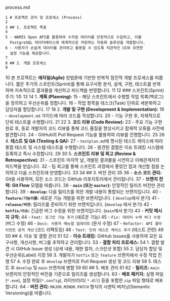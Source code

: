  process.md


    1 # 프로젝트 관리 및 프로세스 (Process)
    2
    3 ## 1. 프로젝트 목표
    4
    5 - WAMIS Open API를 활용하여 수자원 데이터를 안정적으로 수집하고, 이를
      PostgreSQL 데이터베이스에 체계적으로 저장하는 자동화 솔루션을 개발합니다.
    6 - 사용자가 손쉽게 데이터를 관리하고 활용할 수 있도록 직관적인 UI와 유연한
      설정 기능을 제공합니다.
    7
    8 ## 2. 개발 프로세스
    9
   10 본 프로젝트는 **애자일(Agile)** 방법론에 기반한 반복적 점진적 개발
      프로세스를 따릅니다. 짧은 주기의 스프린트(Sprint)를 통해 요구사항 분석,
      설계, 구현, 테스트를 반복하며 지속적으로 결과물을 개선하고 피드백을
      반영합니다.
   11
   12 ### 스프린트(Sprint) 주기: 1주
   13
   14 1.  **계획 (Planning):**
   15     - 해당 스프린트에서 수행할 작업 목록(백로그)을 정의하고 우선순위를
      정합니다.
   16     - 작업 항목을 태스크(Task) 단위로 세분화하고 담당자를 할당합니다.
   17
   18 2.  **개발 및 구현 (Development & Implementation):**
   19     - `development.md` 가이드에 따라 코드를 작성합니다.
   20     - 기능 구현 후, 자체적으로 단위 테스트를 수행합니다.
   21
   22 3.  **코드 리뷰 (Code Review):**
   23     - 주요 기능 구현 완료 후, 동료 개발자의 코드 리뷰를 통해 코드 품질을
      향상시키고 잠재적 오류를 사전에 발견합니다.
   24     - GitHub의 Pull Request 기능을 활용하여 리뷰를 진행합니다.
   25
   26 4.  **테스트 및 QA (Testing & QA):**
   27     - `testplan.md`에 명시된 테스트 케이스에 따라 통합 테스트 및 시스템
      테스트를 수행합니다.
   28     - 발견된 결함은 이슈 트래킹 시스템에 등록하고 즉시 수정합니다.
   29
   30 5.  **스프린트 리뷰 및 회고 (Review & Retrospective):**
   31     - 스프린트 마지막 날, 개발된 결과물을 시연하고 이해관계자의 피드백을
      받습니다.
   32     - 팀 회고를 통해 스프린트 과정에서 좋았던 점과 개선할 점을 논의하고
      다음 스프린트에 반영합니다.
   33
   34 ## 3. 버전 관리
   35
   36 - **소스 코드 관리:** Git을 사용하며, 모든 소스 코드는 GitHub
      리포지토리에서 관리됩니다.
   37 - **브랜치 전략:** **Git Flow** 모델을 따릅니다.
   38     - **`main` (또는 `master`):** 안정적인 릴리즈 버전만 관리합니다.
   39     - **`develop`:** 다음 릴리즈를 위한 개발 내용이 통합되는 브랜치입니다.
   40     - **`feature/기능이름`:** 새로운 기능 개발을 위한 브랜치입니다. (
      `develop`에서 분기)
   41     - **`release/버전`:** 릴리즈를 준비하기 위한 브랜치입니다. (`develop`
      에서 분기)
   42     - **`hotfix/이슈`:** 긴급한 버그 수정을 위한 브랜치입니다. (`main`에서
      분기)
   43 - **커밋 메시지 규칙:**
   44     - `Feat: 로그인 기능 추가` (새로운 기능)
   45     - `Fix: 데이터 누락 버그 수정` (버그 수정)
   46     - `Docs: 사용자 매뉴얼 업데이트` (문서 수정)
   47     - `Refactor: API 클라이언트 로직 개선` (코드 리팩토링)
   48     - `Test: 단위 테스트 케이스 추가` (테스트 관련)
   49
   50 ## 4. 이슈 및 결함 관리
   51
   52 - **이슈 트래킹:** GitHub Issues를 사용하여 모든 요구사항, 개선사항, 버그를
      추적하고 관리합니다.
   53 - **결함 처리 프로세스:**
   54     1.  결함 발견 시 GitHub Issue 생성 (상세 내용, 재현 절차, 스크린샷
      포함)
   55     2.  담당자 할당 및 우선순위(Label) 지정
   56     3.  개발자가 `hotfix` 또는 `feature` 브랜치에서 수정 작업 진행
   57     4.  수정 완료 후 `develop` 브랜치로 Pull Request 생성 및 코드 리뷰
   58     5.  테스트 후 `develop` 및 `main` 브랜치에 병합
   59
   60 ## 5. 배포 관리
   61
   62 - **릴리즈:** `main` 브랜치의 안정적인 버전을 기준으로 릴리즈를 생성합니다.
   63 - **배포 패키지:** 실행 파일(`*.exe`), 설정 파일(`*.config`), 라이브러리(
      `*.dll`) 등을 포함한 `zip` 파일 형태로 배포합니다.
   64 - **버전 관리:** `MAJOR.MINOR.PATCH` 형식의 시맨틱 버저닝(Semantic
      Versioning)을 따릅니다.